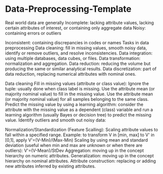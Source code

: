 # Data-Preprocessing-Template

Real world data are generally
Incomplete: lacking attribute values, lacking certain attributes of interest, or containing only aggregate data
Noisy: containing errors or outliers

Inconsistent: containing discrepancies in codes or names
Tasks in data preprocessing
Data cleaning: fill in missing values, smooth noisy data, identify or remove outliers, and resolve inconsistencies.
Data integration: using multiple databases, data cubes, or files.
Data transformation: normalization and aggregation.
Data reduction: reducing the volume but producing the same or similar analytical results.
Data discretization: part of data reduction, replacing numerical attributes with nominal ones.

Data cleaning
Fill in missing values (attribute or class value):
Ignore the tuple: usually done when class label is missing.
Use the attribute mean (or majority nominal value) to fill in the missing value.
Use the attribute mean (or majority nominal value) for all samples belonging to the same class.
Predict the missing value by using a learning algorithm: consider the attribute with the missing value as a dependent (class) variable and run a learning algorithm (usually Bayes or decision tree) to predict the missing value.
Identify outliers and smooth out noisy data:

Normalization/Standardization (Feature Scalling):
Scaling attribute values to fall within a specified range.
Example: to transform V in [min, max] to V' in [0,1], apply V'=(V-Min)/(Max-Min)
Scaling by using mean and standard deviation (useful when min and max are unknown or when there are outliers): V'=(V-Mean)/StDev
Aggregation: moving up in the concept hierarchy on numeric attributes.
Generalization: moving up in the concept hierarchy on nominal attributes.
Attribute construction: replacing or adding new attributes inferred by existing attributes.
